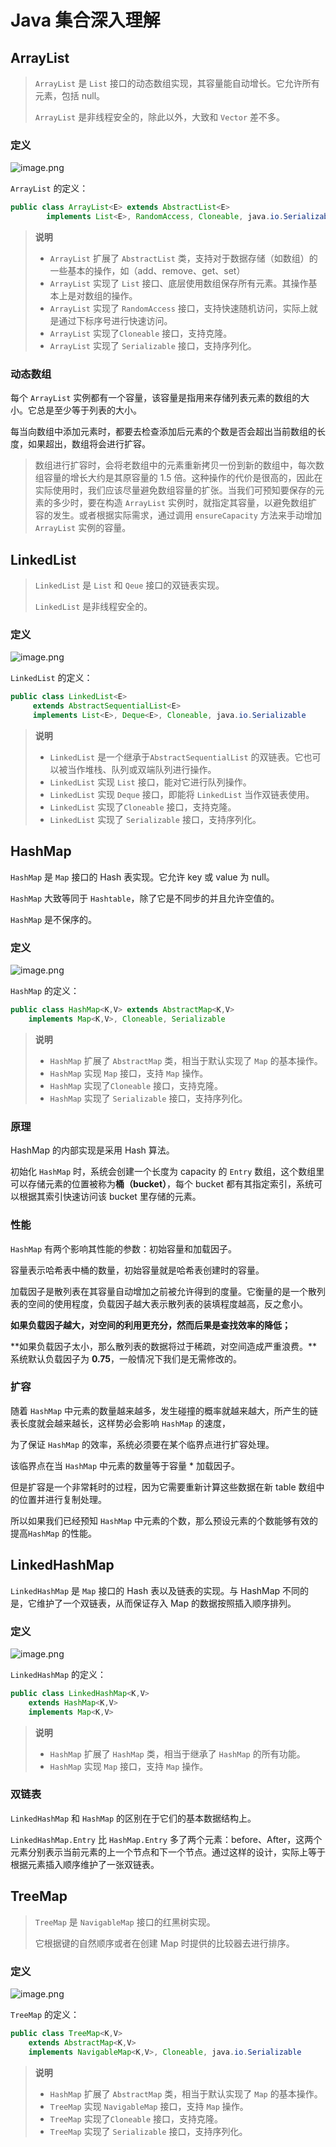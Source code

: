 # Java 集合深入理解

## ArrayList

> `ArrayList` 是 `List` 接口的动态数组实现，其容量能自动增长。它允许所有元素，包括 null。
>
> `ArrayList` 是非线程安全的，除此以外，大致和 `Vector` 差不多。

### 定义

![image.png](http://upload-images.jianshu.io/upload_images/3101171-c1b24a5267f70e85.png?imageMogr2/auto-orient/strip%7CimageView2/2/w/1240)

`ArrayList` 的定义：

```java
public class ArrayList<E> extends AbstractList<E>
        implements List<E>, RandomAccess, Cloneable, java.io.Serializable
```

> **说明**
>
> * `ArrayList` 扩展了 `AbstractList` 类，支持对于数据存储（如数组）的一些基本的操作，如（add、remove、get、set）
> * `ArrayList` 实现了 `List` 接口、底层使用数组保存所有元素。其操作基本上是对数组的操作。
> * `ArrayList` 实现了 `RandomAccess` 接口，支持快速随机访问，实际上就是通过下标序号进行快速访问。
> * `ArrayList` 实现了`Cloneable` 接口，支持克隆。
> * `ArrayList` 实现了 `Serializable` 接口，支持序列化。

### 动态数组

每个 `ArrayList` 实例都有一个容量，该容量是指用来存储列表元素的数组的大小。它总是至少等于列表的大小。

每当向数组中添加元素时，都要去检查添加后元素的个数是否会超出当前数组的长度，如果超出，数组将会进行扩容。

> 数组进行扩容时，会将老数组中的元素重新拷贝一份到新的数组中，每次数组容量的增长大约是其原容量的 1.5 倍。这种操作的代价是很高的，因此在实际使用时，我们应该尽量避免数组容量的扩张。当我们可预知要保存的元素的多少时，要在构造 `ArrayList` 实例时，就指定其容量，以避免数组扩容的发生。或者根据实际需求，通过调用 `ensureCapacity` 方法来手动增加`ArrayList` 实例的容量。

## LinkedList

> `LinkedList` 是 `List` 和 `Qeue` 接口的双链表实现。
>
> `LinkedList` 是非线程安全的。

### 定义

![image.png](http://upload-images.jianshu.io/upload_images/3101171-a60efa703191b6bd.png?imageMogr2/auto-orient/strip%7CimageView2/2/w/1240)

`LinkedList` 的定义：

```java
public class LinkedList<E>
     extends AbstractSequentialList<E>
     implements List<E>, Deque<E>, Cloneable, java.io.Serializable
```

> **说明**
>
> * `LinkedList` 是一个继承于`AbstractSequentialList` 的双链表。它也可以被当作堆栈、队列或双端队列进行操作。
> * `LinkedList` 实现 `List` 接口，能对它进行队列操作。
> * `LinkedList` 实现 `Deque` 接口，即能将 `LinkedList` 当作双链表使用。
> * `LinkedList` 实现了`Cloneable` 接口，支持克隆。
> * `LinkedList` 实现了 `Serializable` 接口，支持序列化。

## HashMap

`HashMap` 是 `Map` 接口的 Hash 表实现。它允许 key 或 value 为 null。

`HashMap` 大致等同于 `Hashtable`，除了它是不同步的并且允许空值的。

`HashMap` 是不保序的。

### 定义

![image.png](http://upload-images.jianshu.io/upload_images/3101171-9dd276c2691fe0a4.png?imageMogr2/auto-orient/strip%7CimageView2/2/w/1240)

`HashMap` 的定义：

```java
public class HashMap<K,V> extends AbstractMap<K,V>
    implements Map<K,V>, Cloneable, Serializable
```

> **说明**
>
> * `HashMap` 扩展了 `AbstractMap` 类，相当于默认实现了 `Map` 的基本操作。
> * `HashMap` 实现 `Map` 接口，支持 `Map` 操作。
> * `HashMap` 实现了`Cloneable` 接口，支持克隆。
> * `HashMap` 实现了 `Serializable` 接口，支持序列化。

### 原理

HashMap 的内部实现是采用 Hash 算法。

初始化 `HashMap` 时，系统会创建一个长度为 capacity 的 `Entry` 数组，这个数组里可以存储元素的位置被称为**桶（bucket）**，每个 bucket 都有其指定索引，系统可以根据其索引快速访问该 bucket 里存储的元素。

### 性能

`HashMap` 有两个影响其性能的参数：初始容量和加载因子。

容量表示哈希表中桶的数量，初始容量就是哈希表创建时的容量。

加载因子是散列表在其容量自动增加之前被允许得到的度量。它衡量的是一个散列表的空间的使用程度，负载因子越大表示散列表的装填程度越高，反之愈小。

**如果负载因子越大，对空间的利用更充分，然而后果是查找效率的降低；**

**如果负载因子太小，那么散列表的数据将过于稀疏，对空间造成严重浪费。**系统默认负载因子为 **0.75**，一般情况下我们是无需修改的。

### 扩容

随着 `HashMap` 中元素的数量越来越多，发生碰撞的概率就越来越大，所产生的链表长度就会越来越长，这样势必会影响 `HashMap` 的速度，

为了保证 `HashMap` 的效率，系统必须要在某个临界点进行扩容处理。

该临界点在当 `HashMap` 中元素的数量等于容量 \* 加载因子。

但是扩容是一个非常耗时的过程，因为它需要重新计算这些数据在新 table 数组中的位置并进行复制处理。

所以如果我们已经预知 `HashMap` 中元素的个数，那么预设元素的个数能够有效的提高`HashMap` 的性能。

## LinkedHashMap

`LinkedHashMap` 是 `Map` 接口的 Hash 表以及链表的实现。与 HashMap 不同的是，它维护了一个双链表，从而保证存入 Map 的数据按照插入顺序排列。

### 定义

![image.png](http://upload-images.jianshu.io/upload_images/3101171-c9cc0106796841d1.png?imageMogr2/auto-orient/strip%7CimageView2/2/w/1240)

`LinkedHashMap` 的定义：

```java
public class LinkedHashMap<K,V>
    extends HashMap<K,V>
    implements Map<K,V>
```

> **说明**
>
> * `HashMap` 扩展了 `HashMap` 类，相当于继承了 `HashMap` 的所有功能。
> * `HashMap` 实现 `Map` 接口，支持 `Map` 操作。

### 双链表

`LinkedHashMap` 和 `HashMap` 的区别在于它们的基本数据结构上。

`LinkedHashMap.Entry` 比 `HashMap.Entry` 多了两个元素：before、After，这两个元素分别表示当前元素的上一个节点和下一个节点。通过这样的设计，实际上等于根据元素插入顺序维护了一张双链表。

## TreeMap

> `TreeMap` 是 `NavigableMap` 接口的红黑树实现。
>
> 它根据键的自然顺序或者在创建 Map 时提供的比较器去进行排序。

### 定义

![image.png](http://upload-images.jianshu.io/upload_images/3101171-10e471130cb4c222.png?imageMogr2/auto-orient/strip%7CimageView2/2/w/1240)

`TreeMap` 的定义：

```java
public class TreeMap<K,V>
    extends AbstractMap<K,V>
    implements NavigableMap<K,V>, Cloneable, java.io.Serializable
```

> **说明**
>
> * `HashMap` 扩展了 `AbstractMap` 类，相当于默认实现了 `Map` 的基本操作。
> * `TreeMap` 实现 `NavigableMap` 接口，支持 `Map` 操作。
> * `TreeMap` 实现了`Cloneable` 接口，支持克隆。
> * `TreeMap` 实现了 `Serializable` 接口，支持序列化。
